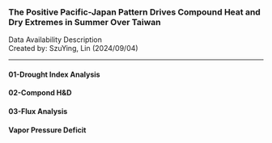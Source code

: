 ### The Positive Pacific-Japan Pattern Drives Compound Heat and Dry Extremes in Summer Over Taiwan  
Data Availability Description  
Created by: SzuYing, Lin (2024/09/04)  
***
#### 01-Drought Index Analysis  
#### 02-Compond H&D  
#### 03-Flux Analysis  
#### Vapor Pressure Deficit  
